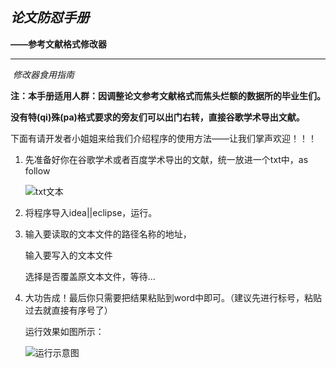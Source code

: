 ## *论文防怼手册*

**——参考文献格式修改器**

------

​	*修改器食用指南*

**注：本手册适用人群：因调整论文参考文献格式而焦头烂额的数据所的毕业生们。**

​	**没有特(qi)殊(pa)格式要求的旁友们可以出门右转，直接谷歌学术导出文献。**

下面有请开发者小姐姐来给我们介绍程序的使用方法——让我们掌声欢迎！！！

1. 先准备好你在谷歌学术或者百度学术导出的文献，统一放进一个txt中，as follow

    ![txt文本](https://github.com/wuhuanqi/PaperFormat/blob/master/1557906685340.png)

2. 将程序导入idea||eclipse，运行。

3. 输入要读取的文本文件的路径名称的地址，

    输入要写入的文本文件

    选择是否覆盖原文本文件，等待...

4. 大功告成！最后你只需要把结果粘贴到word中即可。（建议先进行标号，粘贴过去就直接有序号了）

   运行效果如图所示：

   ![运行示意图](https://github.com/wuhuanqi/PaperFormat/blob/master/1557906959095.png)







